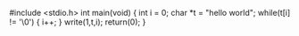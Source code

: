 #include <stdio.h>
int main(void)
{
    int i = 0;
    char *t = "hello world";
    while(t[i] != '\0')
    {
        i++;
    }
    write(1,t,i);
    return(0);
}
